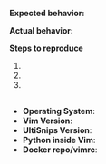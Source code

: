 <!--
Thank you for opening issue. Please understand that without all essential info
the issue may be closed as unreproducible.
*** NOTE: Lines enclosed by arrows are comments, and will be deleted automatically. ***
-->

<!--                      ISSUE TEMPLATE:
• Please provide clear explanations of issue type.
• Provide short and understandable steps to reproduce the issue. (Optional)
• Fill out the table below ## symbols and keep it at the end of your
  issue text. Please provide an answer for every line.
• provide a minimal viable repro case, ideally following
  https://github.com/SirVer/ultisnips/blob/master/CONTRIBUTING.md#reproducing-bugs.
  If this is not possible, post a minimal, complete `.vimrc`, snippet
  definition, and set of key strokes that reproduces your problem.
-->

<!-- Please post your explanations below -->


**Expected behavior:**


**Actual behavior:**


**Steps to reproduce**
<!-- complete instructions/set of keystrokes/type of snippet/options etc. -->
1.
2.
3.

<!-- Please fill theese fields. Note, contents inside arrows will be ignored. -->
## 
- **Operating System**:  <!-- e.g. Windows XP / Ubuntu Linux / Mac OS 10.5 -->
- **Vim Version**: <!-- e.g. Vim 8.0, Vim 7.4, Neovim 0.3 -->
- **UltiSnips Version**: <!-- e.g. 3.1. If you're using version from git 
                              run: `git rev-parse origin/master` -->
- **Python inside Vim**: <!-- e.g. 2.7.14 / 3.6.5. If unsure run 
                              `:py import sys; print(sys.version)` and
                              `:py3 import sys; print(sys.version)`
                              inside Vim and copy and paste the result. -->
- **Docker repo/vimrc**: <!-- link to the repo, or uploaded vimrc -->
